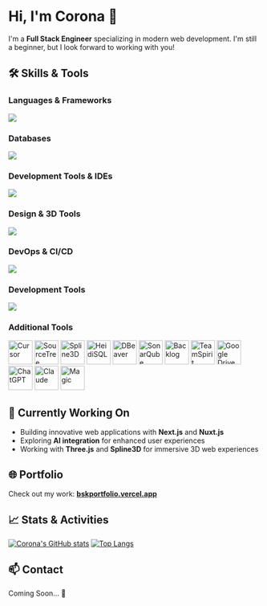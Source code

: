 # Hi, I'm Corona 👋

I'm a **Full Stack Engineer** specializing in modern web development.
I'm still a beginner, but I look forward to working with you!

## 🛠 Skills & Tools

### Languages & Frameworks

![](https://skillicons.dev/icons?i=go,js,ts,vue,php,laravel,html,css,react,nextjs,nuxtjs,express,threejs,materialui)

### Databases

![](https://skillicons.dev/icons?i=mysql,mongodb,postgres)

### Development Tools & IDEs

![](https://skillicons.dev/icons?i=git,github,gitlab,vscode)

### Design & 3D Tools

![](https://skillicons.dev/icons?i=figma)

### DevOps & CI/CD

![](https://skillicons.dev/icons?i=docker,aws,jenkins,vercel)

### Development Tools

![](https://skillicons.dev/icons?i=tailwindcss,prisma,postman,notion,discord)

### Additional Tools

<img src="https://cdn.jsdelivr.net/gh/devicons/devicon/icons/chrome/chrome-original.svg" alt="Cursor" width="48" height="48" /> <img src="https://cdn.jsdelivr.net/gh/devicons/devicon/icons/sourcetree/sourcetree-original.svg" alt="SourceTree" width="48" height="48" /> <img src="https://raw.githubusercontent.com/splinetool/spline-brand/main/assets/logo/spline-logo-dark.svg" alt="Spline3D" width="48" height="48" /> <img src="https://cdn.jsdelivr.net/gh/devicons/devicon/icons/mysql/mysql-original.svg" alt="HeidiSQL" width="48" height="48" /> <img src="https://dbeaver.io/wp-content/themes/utouch/img/dbeaver-head.png" alt="DBeaver" width="48" height="48" /> <img src="https://cdn.jsdelivr.net/gh/devicons/devicon/icons/sonarqube/sonarqube-original.svg" alt="SonarQube" width="48" height="48" /> <img src="https://nulab.com/img/brand/logos/typetalk-icon.svg" alt="Backlog" width="48" height="48" /> <img src="https://cdn.jsdelivr.net/gh/devicons/devicon/icons/slack/slack-original.svg" alt="TeamSpirit" width="48" height="48" /> <img src="https://cdn.jsdelivr.net/gh/devicons/devicon/icons/googlecloud/googlecloud-original.svg" alt="Google Drive" width="48" height="48" /> <img src="https://upload.wikimedia.org/wikipedia/commons/0/04/ChatGPT_logo.svg" alt="ChatGPT" width="48" height="48" /> <img src="https://claude.ai/images/claude_app_icon.png" alt="Claude" width="48" height="48" /> <img src="https://magic.dev/favicon.ico" alt="Magic" width="48" height="48" />

## 🌱 Currently Working On

- Building innovative web applications with **Next.js** and **Nuxt.js**
- Exploring **AI integration** for enhanced user experiences
- Working with **Three.js** and **Spline3D** for immersive 3D web experiences

## 🌐 Portfolio

Check out my work: **[bskportfolio.vercel.app](https://bskportfolio.vercel.app/)**

## 📈 Stats & Activities

[![Corona's GitHub stats](https://github-readme-stats.vercel.app/api?username=bskcorona-github&show_icons=true&theme=tokyonight)](https://github.com/anuraghazra/github-readme-stats)
[![Top Langs](https://github-readme-stats.vercel.app/api/top-langs/?username=bskcorona-github&layout=compact&theme=tokyonight)](https://github.com/anuraghazra/github-readme-stats)

## 📫 Contact

Coming Soon... 🚀
